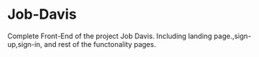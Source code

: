 # Job-Davis
Complete Front-End of the project Job Davis. Including landing page.,sign-up,sign-in, and rest of the functonality pages.
